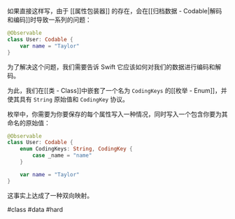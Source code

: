 如果直接这样写，由于 [[属性包装器]] 的存在，会在[[归档数据 - Codable|解码和编码]]时导致一系列的问题：

```swift
@Observable
class User: Codable {
    var name = "Taylor"
}
```

为了解决这个问题，我们需要告诉 Swift 它应该如何对我们的数据进行编码和解码。

为此，我们在[[类 - Class]]中嵌套了一个名为 `CodingKeys` 的[[枚举 - Enum]]，并使其具有 `String` 原始值和 `CodingKey` 协议。

枚举中，你需要为你要保存的每个属性写入一种情况，同时写入一个包含你要为其命名的原始值：

```swift
@Observable
class User: Codable {
    enum CodingKeys: String, CodingKey {
        case _name = "name"
    }

    var name = "Taylor"
}
```

这事实上达成了一种双向映射。

#class #data #hard 